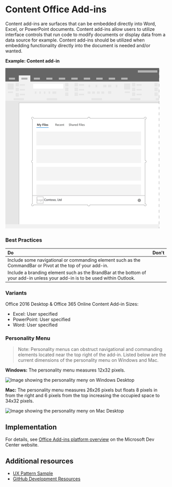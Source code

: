 # Content Office Add-ins

Content add-ins are surfaces that can be embedded directly into Word, Excel, or PowerPoint documents. Content add-ins allow users to utilize interface controls that run code to modify documents or display data from a data source for example. Content add-ins should be utilized when embedding functionality directly into the document is needed and/or wanted.  

**Example: Content add-in**

![An example image displaying a typical layout for content add-ins.](../images/overview_withApp_content.png)

### Best Practices

|**Do**|**Don't**|
|:-----|:--------|
|Include some navigational or commanding element such as the CommandBar or Pivot at the top of your add-in.| |
|Include a branding element such as the BrandBar at the bottom of your add-in unless your add-in is to be used within Outlook.| |

### Variants

Office 2016 Desktop & Office 365 Online Content Add-in Sizes:

- Excel: User specified
- PowerPoint: User specified
- Word: User specified

### Personality Menu

> Note: Personality menus can obstruct navigational and commanding elements located near the top right of the add-in. Listed below are the current dimensions of the personality menu on Windows and Mac.

**Windows:** The personality menu measures 12x32 pixels.

![Image showing the personality meny on Windows Desktop](../images/personalityMenu_Win.png)

**Mac:** The personality menu measures 26x26 pixels but floats 8 pixels in from the right and 6 pixels from the top increasing the occupied space to 34x32 pixels.

![Image showing the personality meny on Mac Desktop](../images/personalityMenu_Mac.png)

## Implementation

For details, see [Office Add-ins platform overview](https://dev.office.com/docs/add-ins/overview/office-add-ins) on the Microsoft Dev Center website.

## Additional resources

- [UX Pattern Sample](https://office.visualstudio.com/DefaultCollection/OC/_git/GettingStarted-FabricReact)
- [GitHub Development Resources](https://github.com/OfficeDev/Office-Add-in-UX-Design-Patterns-Code)


